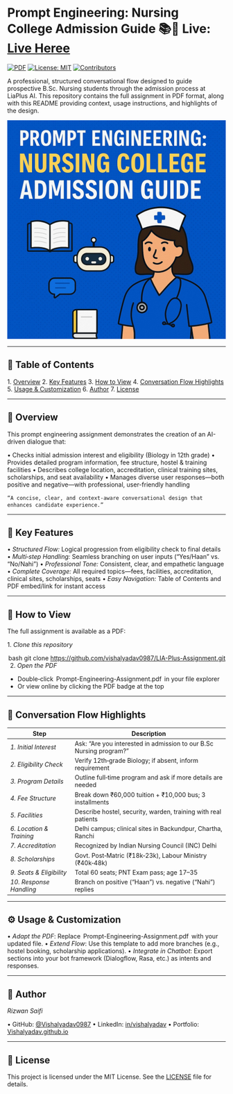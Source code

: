 
# Prompt Engineering: Nursing College Admission Guide 📚🤖 Live: <a href="https://viewer.diagrams.net/?tags=%7B%7D&lightbox=1&highlight=0000ff&edit=_blank&layers=1&nav=1&title=New-LIA%20Plus-2.drawio&dark=auto#R%3Cmxfile%3E%3Cdiagram%20name%3D%22Page-1%22%20id%3D%22KuFfHwarqy_b3PMWaR2f%22%3E7V1bd5u4Gv0t88Bq%2BzBeIHF9dJy47VrTTFadMz19VEC2OcaIIyCJ59ePJC4GhH1oy8XJSR9q%2FBkJWfu7bkmOAhf7548URdsvxMOBAlTvWYHXCgDAVm32wiWHTKJBw8wkG%2Bp7uewoWPl%2F41yo5tLU93BcuzEhJEj8qC50SRhiN6nJEKXkqX7bmgT1p0ZogyXBykWBLP3me8k2k9qGepR%2Fwv5mWzxZU%2FNP9qi4ORfEW%2BSRp4oI3ihwQQlJsqv98wIHfPaKecnaLU98Wg6M4jDp0oA%2Br0l0%2F%2FDdP3jfNuSvq7tv6t3veS%2BPKEjzL6wsVcVZKg5Q5gv2ySpBlHU%2FZ5ffEN3zFxy4ZI%2FzL5Ucipl62voJXkXI5e%2BfmDoo8CpOKNmVE8e%2B8tXaD4IFCQgVjeD18ma5nHM5CZNCHvD5%2FN1DdPee3bIU%2FxSwKK8%2FlD1XelJV82a%2BzHta5cPKp%2F4R0wQ%2Fn5w3rUSD6TFm3y2hB3ZL3sDU8ya5Chd4Ph3VAUArk20rqmDouRbmGrgpez6CxC5ynH4AMyBh9jlMMMVxgj3eNlQAszHILAheXc1W7owJb1Ma%2B%2BFGgUsJN7ol%2B4c0bkWrDdMqgqeRurZv5tfmh7PIquJfdn92%2FaGBnyYhfboH53qxdIRu9AE6UGdGDXYN6DLuli3jXgp7Bx5KwN8SPiBCqY%2Fj39jl5zUfMEm5Q9yikLk28ZZyf%2BSHnpgo9bNyAxSbWbmzF0OnmGvIR0K8hwP%2B7Sft%2Bow9nrH4Pu0UQrMGmNFmqKYqA6apYCDAdAkwDbCh8CHxl6OV%2Bmx%2BNoc%2BrPPHrWVce%2B7BNIvYW%2BCsWxLOmqO34OwM5ZENCee7AKOYWx%2FFUcAH%2F%2B47jt%2BxV8Jt8d0teScSmSxxSfww5TbYg%2BGdBuR6eaVai%2B6AL5c31sJuAqj%2BhAL0gLntNDCHoJttD%2BaLTQnywohZw1gA%2F9%2FUp9jjvnVBwpilsVSIE7TjkZjdlhSOWA9wwl00V5hdyJJE9uHRk4dYxPUtDqKX651BHUAbOFM7Z0tC8E8RKCNKNhTtjxByNCvgsvRKzd04u8%2FryXCniZgNUIpMdzKrsk87UhTGT8KCmp509u4nAfhVv%2FajfrSP2Kc3EDOgjJjekpQOVow4MmKl%2FcQhiuItq2%2BPmQ67RPtIXKgRprv4LefpgrsD7RruVpuljluMFARNBXlYxDPtgBHNio11yroqxIkvQpzLKhJh01karCZbTMS3rWoHxejYMEKJz6eKiUkaevGsqlLZTXM%2BGMG%2BGHxqA6Yh%2B6xJnEYRocmJJuIaKFcOMHaFfMlnhAil9CPM66bWprdsVCREgUjwKHbJJvT%2F5rH6hcYDy65rmaY6HQOCZg3lXzSZofpXyFKpOGH1Ks%2Bt5uEh2WYJFQ7ivOAtK1yeOAX%2BDhfZNop3bR7n1QYMDZighqkOjI6Z13CeQyaw7rco3PE8ay2iurtFCSuKNpzS%2BIqRy50ESRORBRy4E%2BHAF0SlrdjzF2tyWpnfFvgYYOrSRpN5phXmFrTm%2F7eHcnTInS2JuE98C%2BvdHK7l1B0u1IzJ47pMWi0xX4GZV4Olpe5Y7wdurO9LocmFapL6XAVEOL%2BqttHEx0wDPlTDNxQ1VZywMMpVqPkgKB50DNLS22pfefC%2F%2BfKZz8wj8gP0ELzgAs10GvphmmbHgAzMofRDJrs%2BkTTOInDVJyQU%2BaEQl%2Fj44Zq8eYYuyNtqvdDTbL0lLMAWlrMU9o%2B8zHl9InGCg8xkga4soOJYFh8kSkStXosRRNTvvChYLO7%2Fyq4i6j%2Bye9l44i2bHE9k%2BGRfS%2FAXAdMjFwU1nVLXlPAac4X3ZdauvR5LB5relSAr6PD%2B8ZYZspvniM0FzwWucbD1KyC5DOc0Ftn2Gr%2FZeKfo79RTP2a5LZgboMXGC2H%2FmMsM3IJ9HSqsL8dcDYiL8hD%2F3iitby%2BY0Y8UY%2F56x6aSvXxhoyK1eH%2BLEX3gs%2BCiNXcYcyfOXEHgP1DEFzIbfiNgFf8Gx6%2FItk2rhbUbOYrLvN3nW44Ccl3mhv0kB%2FgtdP9E6NbrcNttZg1adoyUwv63jMhk3TwHWsRcYZBCARaFnfMS%2Bw%2FfxaHgVFhDn98oSBSgQrUWoFNKfTcN0n3eS0HbsUabUCyBvRLThVpBrk9nukBmxO6PadGKTWxWQ7VSltd%2BnHBkWeIWMSMPMsCvkLtLQy%2Fi61%2BtzRZkv09DP%2BFT8wmjQNC2IjBwd93a5CveyA9asCQv2aJTTVDoigBzi1NK4pRusEQLz4PAFyq7cn0curj2iBeqZU3eFcK2vUatWuYMRQMULFSVBHK3JEA03vK9lw1UeF%2BndO4jeeTM0JEHsAui3YEA7k60%2BgM9ZBuXyna6emyn26fa3SAaHEoP9OBTriyeH7ssjagNw9i9HoUxrI6k4YBuqYU1PCpMBSy%2Bj%2BEtk%2BiUSYB6JgGtluij2WYLzPZgMMv04CfMKsJiwYV7hmQrFuyjKPDLQoHV8LweQHwxjbP8PFXwcIL8IJ7NXnCCAGENIl3VOtbtgxG4QCboVhglTZe9SnB0JlHgQ1bjvB0J%2BRJn633lxhge3u9u77OLudh5qlmlv4bGi4XY0ZsQq%2FKGw5H3LgGZivuKkXcoMnRue1XExKoaX%2FsE6p7zN2%2FutwvwsO5%2Bda1t6XTc1Rkgc3LzJxyz3vla6TyDXezpzkjZbZLkVs73NAi1mAU%2BioI0nrmCQM2XUe0bxXZerI1aZv2Mhm4U21MmtFGZSpPm103pI%2FaU4qADK47m%2FMwSE4QkZPdc4dArJA8BcXdc9Own%2F%2BbzNjPyd9%2FzDng9dqh8xN9%2BV7K9CmLfjHiUWu4swJ509qkx4WywLAl38ZmvWRzKQqxaS85NRzuAFAcsRXisj6MNC9GUzQU6VG6IiM%2BXDJtQlf3%2FAnoyQcYPW%2FSJXwU9dWZPhR%2FoiB8cFr%2B85zsuONq1Xqx3Fnad74M7gp312Cv0UCbLvuO4Z9vVL8J4u4KvTwG%2B1Uy8RgFfZtf%2BZPUM7RV%2BrW76TfhBDf%2BZql2CChhTqICmNja%2BjqMDMvfVs%2FUDo6YBakMDzKoCDIq%2BcRnR%2B4QDcPQJwG8%2FZTlY4Dcnc%2F56R%2BzNSSy%2FccrPUo0RsJfJLeH8V%2BnDf%2FiPCwynBRa8dC2wpsn%2FptACmUAbOgVgjq4Ov31x%2BNtT4G87cAL8ZXKt5%2FCvO1X0z1j%2BoLHf7oj8RST%2F4yAvs2t9V351u7cu3es7k8R%2B1bImAF%2Fm6%2Fov%2B9WLKPudjuhr6hTwO1rzGJoxBvyDE34N05%2BM8euM%2FgnOfWDjh41tsePAr8ukX8%2Bmf8byLWs08IvzlP8b%2FUlKfgl9Xc%2BPlg6LfsvvoI2G%2FohrNWpX8Adm%2B%2FterSkOxwwau8FlYAi7YjhJ3l7%2BsEt5ZA2qyvD2Ozhp1wjeThV%2BrQb%2BDJiXgf80jD3QzLMK0KGFnZ88GlZlZK5vPJevOeP5i66l3jT6IvmLccCXKb4B4oV2EfGi6xKPNgnP38QfaPnPQwyLv0zxDRsvzHPxwrgM%2FCdh%2BCXv31SADi2K4xLDqozMDY4XL4A2nr8wL1pfJH8xDvhjcIMAXkS8sLriP82KUBN%2FE46RL0xKDo5bX3TGf5q1AVAwWCcUoEMLewyXYUxJKGrjrR9rXZcRp9EXyV%2BMA77MJ77a%2BqLrcgKYZDGpiT8cpb4ofp9jtHhhnIsX8DLwn2Y5qVktNBWgQwuQ%2FwrAsCojU5jjxQsAR%2FMXoOsaxDT6IvmLccCfkowc8bhB58NCYFjs%2B15%2FMmQ%2B8VXiB7ri98LWDw2ZD%2Bw9X6sFbAdMhmHX9SMwzb4%2Fs77vDzqWNoL%2Flcm9QfO1lwD%2FRAd%2BrEnw%2F%2F84qws6H%2FcZeC2od%2F8t83P5WfjhPPh0J3a7MvRgGoa%2B%2BKMBo%2B7gMmW6bR7Lv%2FD0a0bsWGeseLwlms4KMNEePtA8tDmOBsicW98H9y6lhL5w%2FJsx%2FFfxZ2%2BPfyY3u%2F3414bhzT8%3D%3C%2Fdiagram%3E%3C%2Fmxfile%3E">Live Heree</a>

[![PDF](https://img.shields.io/badge/Document-PDF-red.svg)](./Prompt-Engineering-Assignment.pdf) [![License: MIT](https://img.shields.io/badge/License-MIT-blue.svg)](LICENSE) [![Contributors](https://img.shields.io/badge/Contributors-1-blue.svg)](#contributors)

A professional, structured conversational flow designed to guide prospective B.Sc. Nursing students through the admission process at LiaPlus AI. This repository contains the full assignment in PDF format, along with this README providing context, usage instructions, and highlights of the design.

![UI Preview](lia.jpeg)

---

## 📖 Table of Contents

1.⁠ ⁠[Overview](#overview)
2.⁠ ⁠[Key Features](#key-features)
3.⁠ ⁠[How to View](#how-to-view)
4.⁠ ⁠[Conversation Flow Highlights](#conversation-flow-highlights)
5.⁠ ⁠[Usage & Customization](#usage--customization)
6.⁠ ⁠[Author](#author)
7.⁠ ⁠[License](#license)

---

## 🌟 Overview

This prompt engineering assignment demonstrates the creation of an AI-driven dialogue that:

•⁠  ⁠Checks initial admission interest and eligibility (Biology in 12th grade)
•⁠  ⁠Provides detailed program information, fee structure, hostel & training facilities
•⁠  ⁠Describes college location, accreditation, clinical training sites, scholarships, and seat availability
•⁠  ⁠Manages diverse user responses—both positive and negative—with professional, user-friendly handling

	⁠“A concise, clear, and context‑aware conversational design that enhances candidate experience.”

---

## 🔑 Key Features

•⁠  ⁠*Structured Flow:* Logical progression from eligibility check to final details
•⁠  ⁠*Multi‑step Handling:* Seamless branching on user inputs (“Yes/Haan” vs. “No/Nahi”)
•⁠  ⁠*Professional Tone:* Consistent, clear, and empathetic language
•⁠  ⁠*Complete Coverage:* All required topics—fees, facilities, accreditation, clinical sites, scholarships, seats
•⁠  ⁠*Easy Navigation:* Table of Contents and PDF embed/link for instant access

---

## 📂 How to View

The full assignment is available as a PDF:

1.⁠ ⁠*Clone this repository*

   ⁠ bash
   git clone https://github.com/vishalyadav0987/LIA-Plus-Assignment.git
    ⁠
2.⁠ ⁠*Open the PDF*

   * Double‑click ⁠ Prompt-Engineering-Assignment.pdf ⁠ in your file explorer
   * Or view online by clicking the PDF badge at the top

---

## 💬 Conversation Flow Highlights

| Step                       | Description                                                         |
| -------------------------- | ------------------------------------------------------------------- |
| *1. Initial Interest*    | Ask: “Are you interested in admission to our B.Sc Nursing program?” |
| *2. Eligibility Check*   | Verify 12th‑grade Biology; if absent, inform requirement            |
| *3. Program Details*     | Outline full‑time program and ask if more details are needed        |
| *4. Fee Structure*       | Break down ₹60,000 tuition + ₹10,000 bus; 3 installments            |
| *5. Facilities*          | Describe hostel, security, warden, training with real patients      |
| *6. Location & Training* | Delhi campus; clinical sites in Backundpur, Chartha, Ranchi         |
| *7. Accreditation*       | Recognized by Indian Nursing Council (INC) Delhi                    |
| *8. Scholarships*        | Govt. Post‑Matric (₹18k‑23k), Labour Ministry (₹40k‑48k)            |
| *9. Seats & Eligibility* | Total 60 seats; PNT Exam pass; age 17–35                            |
| *10. Response Handling*  | Branch on positive (“Haan”) vs. negative (“Nahi”) replies           |

---

## ⚙️ Usage & Customization

•⁠  ⁠*Adapt the PDF*: Replace ⁠ Prompt-Engineering-Assignment.pdf ⁠ with your updated file.
•⁠  ⁠*Extend Flow*: Use this template to add more branches (e.g., hostel booking, scholarship applications).
•⁠  ⁠*Integrate in Chatbot*: Export sections into your bot framework (Dialogflow, Rasa, etc.) as intents and responses.

---

## 👤 Author

*Rizwan Saifi*

•⁠  ⁠GitHub: [@Vishalyadav0987](https://github.com/vishalyadav0987)
•⁠  ⁠LinkedIn: [in/vishalyadav](nkedin.com/in/vishal-yadav-831049254/)
•⁠  ⁠Portfolio: [Vishalyadav.github.io](https://portfolio-fiverr-1.onrender.com/)

---

## 📄 License

This project is licensed under the MIT License. See the [LICENSE](LICENSE) file for details.

